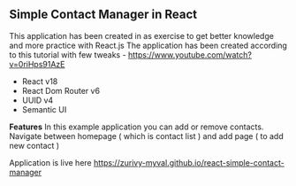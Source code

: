 ## Simple Contact Manager in React
This application has been created in as exercise to get better knowledge and more practice with React.js
The application has been created according to this tutorial with few tweaks - https://www.youtube.com/watch?v=0riHps91AzE

- React v18
- React Dom Router v6
- UUID v4
- Semantic UI

**Features**
In this example application you can add or remove contacts. Navigate between homepage ( which is contact list ) and add page ( to add new contact )

Application is live here
https://zurivy-myval.github.io/react-simple-contact-manager